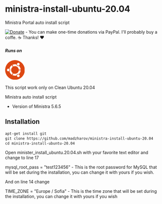 # ministra-install-ubuntu-20.04
Ministra Portal auto install script

[![Donate](https://img.shields.io/badge/Donate-PayPal-blue.svg)](https://www.paypal.com/donate?hosted_button_id=4H8VAGMLW5RMA) - You can make one-time donations via PayPal. I'll probably buy a coffe. :coffee: Thanks! :heart:

##### Runs on
[![Ubuntu](https://raw.githubusercontent.com/slaserx/icons/master/64x64/ubuntu.png)](https://www.ubuntu.com)

This script work only on Clean Ubuntu 20.04

Ministra auto install script
  * Version of Ministra 5.6.5

## Installation
```
apt-get install git
git clone https://github.com/madzharov/ministra-install-ubuntu-20.04
cd ministra-install-ubuntu-20.04
```

Open minister_install_ubuntu.20.04.sh with your favorite text editor and change to line 17

mysql_root_pass = "test123456" - This is the root password for MySQL that will be set during the installation, you can change it with yours if you wish.

And on line 14 change

TIME_ZONE = "Europe / Sofia" - This is the time zone that will be set during the installation, you can change it with yours if you wish
